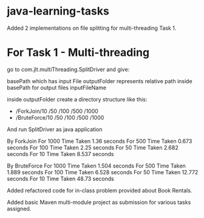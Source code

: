 # java-learning-tasks

Added 2 implementations on file splitting for multi-threading Task 1.


# For Task 1 - Multi-threading
go to com.jlt.multiThreading.SplitDriver and give:

basePath which has input File
outputFolder represents relative path inside basePath for output files
inputFileName

inside outputFolder create a directory structure like this:
-   /ForkJoin/10
			/50
			/100
			/500
			/1000
-	/BruteForce/10
			/50
			/100
			/500
			/1000
			
And run SplitDriver as java application

By ForkJoin
For 1000 Time Taken 1.36 seconds
For 500 Time Taken 0.673 seconds
For 100 Time Taken 2.25 seconds
For 50 Time Taken 2.682 seconds
For 10 Time Taken 8.537 seconds

By BruteForce
For 1000 Time Taken 1.504 seconds
For 500 Time Taken 1.889 seconds
For 100 Time Taken 6.528 seconds
For 50 Time Taken 12.772 seconds
For 10 Time Taken 48.73 seconds


Added refactored code for in-class problem provided about Book Rentals.

Added basic Maven multi-module project as submission for various tasks assigned.
